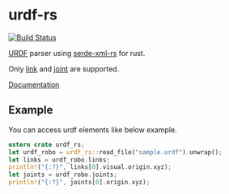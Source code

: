 # urdf-rs
[![Build Status](https://travis-ci.org/OTL/urdf-rs.svg?branch=master)](https://travis-ci.org/OTL/urdf-rs)

[URDF](http://wiki.ros.org/urdf) parser using [serde-xml-rs](https://github.com/RReverser/serde-xml-rs) for rust.

Only [link](http://wiki.ros.org/urdf/XML/link) and [joint](http://wiki.ros.org/urdf/XML/joint) are supported.

[Documentation](https://docs.rs/urdf-rs/)

## Example

You can access urdf elements like below example.

```rust
extern crate urdf_rs;
let urdf_robo = urdf_rs::read_file("sample.urdf").unwrap();
let links = urdf_robo.links;
println!("{:?}", links[0].visual.origin.xyz);
let joints = urdf_robo.joints;
println!("{:?}", joints[0].origin.xyz);
```
